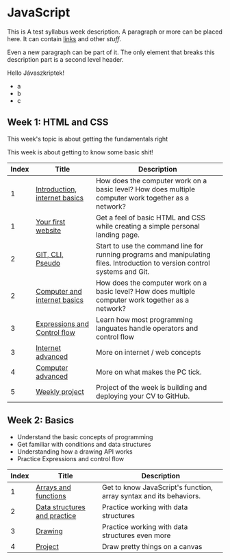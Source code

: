 # JavaScript

This is A test syllabus week description. A paragraph or more can be placed here. It can contain [links](http://reddit.com) and other *stuff*.

Even a new paragraph can be part of it. The only element that breaks this description part is a second level header.

Hello Jávaszkriptek!

- a
- b
- c

## Week 1: HTML and CSS

This week's topic is about getting the fundamentals right

This week is about getting to know some basic shit!

| Index | Title | Description |
|-----|-------------|------|
| 1 | [Introduction, internet basics](https://github.com/greenfox-academy/teaching-materials/tree/master/workshop/first-website) | How does the computer work on a basic level? How does multiple computer work together as a network? |
| 1 | [Your first website](https://github.com/greenfox-academy/teaching-materials/tree/master/workshop/first-website) | Get a feel of basic HTML and CSS while creating a simple personal landing page. |
| 2 | [GIT, CLI, Pseudo](https://github.com/greenfox-academy/teaching-materials/tree/master/workshop/command-line) | Start to use the command line for running programs and manipulating files. Introduction to version control systems and Git. |
| 2 | [Computer and internet basics](https://github.com/greenfox-academy/teaching-materials/blob/master/material/computer-internet-basics/computer-basics.md) | How does the computer work on a basic level? How does multiple computer work together as a network? |
| 3 | [Expressions and Control flow](https://github.com/greenfox-academy/teaching-materials/tree/master/workshop/expressions-and-control-flow) | Learn how most programming languates handle operators and control flow |
| 3 | [Internet advanced](https://github.com/greenfox-academy/teaching-materials/blob/master/material/computer-internet-basics/internet-advanced.md) | More on internet / web concepts |
| 4 | [Computer advanced](https://github.com/greenfox-academy/teaching-materials/blob/master/material/computer-internet-basics/computer-advanced.md) | More on what makes the PC tick. |
| 5 | [Weekly project](https://github.com/greenfox-academy/teaching-materials/tree/master/project/cv-I) | Project of the week is building and deploying your CV to GitHub. |

## Week 2: Basics

- Understand the basic concepts of programming
- Get familiar with conditions and data structures
- Understanding how a drawing API works
- Practice Expressions and control flow

| Index | Title | Description |
|-----|-------------|------|
| 1 | [Arrays and functions](https://github.com/green-fox-academy/teaching-materials/blob/master/workshop/functions-and-arrays/) | Get to know JavaScript's function, array syntax and its behaviors. |
| 2 | [Data structures and practice](https://github.com/green-fox-academy/teaching-materials/blob/master/workshop/data-structures/) | Practice working with data structures |
| 3 | [Drawing](https://github.com/green-fox-academy/teaching-materials/blob/master/workshop/data-structures/) | Practice working with data structures even more |
| 4 | [Project](https://github.com/green-fox-academy/teaching-materials/tree/master/project/drawing) | Draw pretty things on a canvas |
